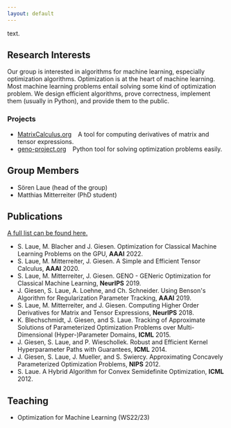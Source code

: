 ```yaml
---
layout: default
---
```


text.

## Research Interests

Our group is interested in algorithms for machine learning, especially optimization algorithms. Optimization is at the heart of machine learning. Most machine learning problems entail solving some kind of optimization problem. We design efficient algorithms, prove correctness, implement them (usually in Python), and provide them to the public.

### Projects

* [MatrixCalculus.org](https://www.MatrixCalculus.org) &ensp; A tool for computing derivatives of matrix and tensor expressions.
* [geno-project.org](https://www.geno-project.org) &ensp; Python tool for solving optimization problems easily.

## Group Members

* Sören Laue (head of the group)
* Matthias Mitterreiter (PhD student)

## Publications

[A full list can be found here.](./publications.html)

* S. Laue, M. Blacher and J. Giesen. Optimization for Classical Machine Learning Problems on the GPU, **AAAI** 2022.
* S. Laue, M. Mitterreiter, J. Giesen. A Simple and Efficient Tensor Calculus, **AAAI** 2020.
* S. Laue, M. Mitterreiter, J. Giesen. GENO - GENeric Optimization for Classical Machine Learning, **NeurIPS** 2019.
* J. Giesen, S. Laue, A. Loehne, and Ch. Schneider. Using Benson's Algorithm for Regularization Parameter Tracking, **AAAI** 2019.
* S. Laue, M. Mitterreiter, and J. Giesen. Computing Higher Order Derivatives for Matrix and Tensor Expressions, **NeurIPS** 2018.
* K. Blechschmidt, J. Giesen, and S. Laue. Tracking of Approximate Solutions of Parameterized Optimization Problems over Multi-Dimensional (Hyper-)Parameter Domains, **ICML** 2015.
* J. Giesen, S. Laue, and P. Wieschollek. Robust and Efficient Kernel Hyperparameter Paths with Guarantees, **ICML** 2014.
* J. Giesen, S. Laue, J. Mueller, and S. Swiercy. Approximating Concavely Parameterized Optimization Problems, **NIPS** 2012.
* S. Laue. A Hybrid Algorithm for Convex Semidefinite Optimization, **ICML** 2012.

## Teaching

* Optimization for Machine Learning (WS22/23)
